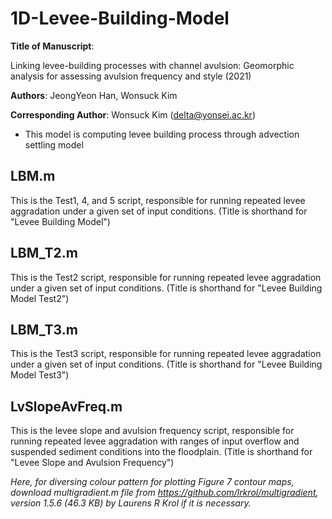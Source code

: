 # 1D-Levee-Building-Model
**Title of Manuscript**: 

Linking levee-building processes with channel avulsion: Geomorphic analysis for assessing avulsion frequency and style (2021)

**Authors**: JeongYeon Han, Wonsuck Kim

**Corresponding Author**: Wonsuck Kim (delta@yonsei.ac.kr)
* This model is computing levee building process through advection settling model

LBM.m
--------
This is the Test1, 4, and 5 script, responsible for running repeated levee aggradation under a given set of input conditions. (Title is shorthand for "Levee Building Model")

LBM_T2.m
--------
This is the Test2 script, responsible for running repeated levee aggradation under a given set of input conditions. (Title is shorthand for "Levee Building Model Test2")

LBM_T3.m
--------
This is the Test3 script, responsible for running repeated levee aggradation under a given set of input conditions. (Title is shorthand for "Levee Building Model Test3")

LvSlopeAvFreq.m 
--------
This is the levee slope and avulsion frequency script, responsible for running repeated levee aggradation with ranges of input overflow and suspended sediment conditions into the floodplain. (Title is shorthand for "Levee Slope and Avulsion Frequency")


*Here, for diversing colour pattern for plotting Figure 7 contour maps, download multigradient.m file from https://github.com/lrkrol/multigradient, version 1.5.6 (46.3 KB) by Laurens R Krol if it is necessary.*

